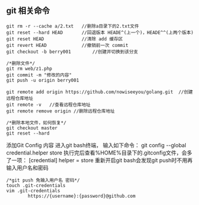 ## git 相关命令 ##

    git rm -r --cache a/2.txt	//删除a目录下的2.txt文件
	git reset --hard HEAD		//回退版本 HEADE^(上一个)，HEADE^^(上两个版本)
	git reset HEAD				//清除 add 缓存区
	git revert HEAD				//撤销前一次 commit
	git checkout -b berry001		//创建并切换到该分支

	/*删除文件*/
	git rm web/z1.php 			
	git commit -m "修改的内容"
	git push -u origin berry001

	git remote add origin https://github.com/nowiseeyou/golang.git	//创建远程仓库地址
	git remote -v	//查看远程仓库地址
	git remote remove origin //删除远程仓库地址

	/*删除本地文件，如何恢复*/
	git checkout master
	git reset --hard

添加Git Config 内容
进入git bash终端， 输入如下命令：
git config --global credential.helper store
执行完后查看%HOME%目录下的.gitconfig文件，会多了一项：
[credential] helper = store
重新开启git bash会发现git push时不用再输入用户名和密码


	
	/*git push 免输入用户名 密码*/
	touch .git-credentials
	vim .git-credentials
			https://{username}:{password}@github.com